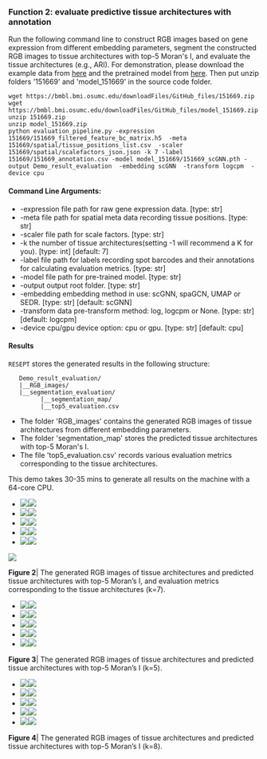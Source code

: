 ### Function 2: evaluate predictive tissue architectures with annotation
Run the following command line to construct RGB images based on gene expression from different embedding parameters, segment the constructed RGB images to tissue architectures with top-5 Moran's I, and evaluate the tissue architectures (e.g., ARI). For demonstration, please download the example data from [here](https://bmbl.bmi.osumc.edu/downloadFiles/GitHub_files/151669.zip) and the pretrained model from [here](https://bmbl.bmi.osumc.edu/downloadFiles/GitHub_files/model_151669.zip). Then put unzip folders '151669' and 'model_151669' in the source code folder.
```
wget https://bmbl.bmi.osumc.edu/downloadFiles/GitHub_files/151669.zip 
wget https://bmbl.bmi.osumc.edu/downloadFiles/GitHub_files/model_151669.zip
unzip 151669.zip
unzip model_151669.zip
python evaluation_pipeline.py -expression 151669/151669_filtered_feature_bc_matrix.h5  -meta 151669/spatial/tissue_positions_list.csv  -scaler 151669/spatial/scalefactors_json.json -k 7 -label 151669/151669_annotation.csv -model model_151669/151669_scGNN.pth -output Demo_result_evaluation  -embedding scGNN  -transform logcpm  -device cpu
```

#### Command Line Arguments:
*	-expression file path for raw gene expression data. [type: str]
*	-meta file path for spatial meta data recording tissue positions. [type: str]
*	-scaler file path for scale factors. [type: str]
*	-k the number of tissue architectures(setting -1 will recommend a K for you). [type: int] [default: 7]
*	-label file path for labels recording spot barcodes and their annotations for calculating evaluation metrics. [type: str]
*	-model file path for pre-trained model. [type: str]
*	-output output root folder. [type: str]
*	-embedding embedding method in use: scGNN, spaGCN, UMAP or SEDR. [type: str] [default: scGNN]
*	-transform data pre-transform method: log, logcpm or None. [type: str] [default: logcpm]
*	-device cpu/gpu device option: cpu or gpu. [type: str] [default: cpu]


#### Results
 ```RESEPT``` stores the generated results in the following structure:
   ```
      Demo_result_evaluation/
      |__RGB_images/
      |__segmentation_evaluation/
            |__segmentation_map/
            |__top5_evaluation.csv
   ```
*	The folder 'RGB_images' contains the generated RGB images of tissue architectures from different embedding parameters.
*	The folder 'segmentation_map' stores the predicted tissue architectures with top-5 Moran's I.
*	The file 'top5_evaluation.csv' records various evaluation metrics corresponding to the tissue architectures.  

This demo takes 30-35 mins to generate all results on the machine with a 64-core CPU.


- ![](./pic/Evaluate/1.png)![](./pic/Evaluate/segmentation/1.png)  
- ![](./pic/Evaluate/2.png)![](./pic/Evaluate/segmentation/2.png)  
- ![](./pic/Evaluate/3.png)![](./pic/Evaluate/segmentation/3.png)  
- ![](./pic/Evaluate/4.png)![](./pic/Evaluate/segmentation/4.png)  
- ![](./pic/Evaluate/5.png)![](./pic/Evaluate/segmentation/5.png)  

![](./pic/Evaluate/elv.png)

**Figure 2**| The generated RGB images of tissue architectures and predicted tissue architectures with top-5 Moran’s I, and evaluation metrics corresponding to the tissue architectures (k=7).


- ![](./pic/Evaluate/k=5/images/1.png)![](./pic/Evaluate/k=5/1.png)  
- ![](./pic/Evaluate/k=5/images/2.png)![](./pic/Evaluate/k=5/2.png)
- ![](./pic/Evaluate/k=5/images/3.png)![](./pic/Evaluate/k=5/3.png)
- ![](./pic/Evaluate/k=5/images/4.png)![](./pic/Evaluate/k=5/4.png)
- ![](./pic/Evaluate/k=5/images/5.png)![](./pic/Evaluate/k=5/5.png)

**Figure 3**| The generated RGB images of tissue architectures and predicted tissue architectures with top-5 Moran’s I (k=5).


- ![](./pic/Evaluate/k=8/images/1.png)![](./pic/Evaluate/k=8/1.png)  
- ![](./pic/Evaluate/k=8/images/2.png)![](./pic/Evaluate/k=8/2.png) 
- ![](./pic/Evaluate/k=8/images/3.png)![](./pic/Evaluate/k=8/3.png) 
- ![](./pic/Evaluate/k=8/images/4.png)![](./pic/Evaluate/k=8/4.png) 
- ![](./pic/Evaluate/k=8/images/5.png)![](./pic/Evaluate/k=8/5.png) 

**Figure 4**| The generated RGB images of tissue architectures and predicted tissue architectures with top-5 Moran’s I (k=8).
